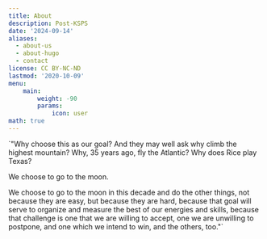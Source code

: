 ```yaml
---
title: About
description: Post-KSPS
date: '2024-09-14'
aliases:
  - about-us
  - about-hugo
  - contact
license: CC BY-NC-ND
lastmod: '2020-10-09'
menu:
    main: 
        weight: -90
        params:
            icon: user
math: true
---
```


`"Why choose this as our goal? And they may well ask why climb the highest mountain? Why, 35 years ago, fly the Atlantic? Why does Rice play Texas?

We choose to go to the moon.

We choose to go to the moon in this decade and do the other things, not because they are easy, but because they are hard, because that goal will serve to organize and measure the best of our energies and skills, because that challenge is one that we are willing to accept, one we are unwilling to postpone, and one which we intend to win, and the others, too."`
